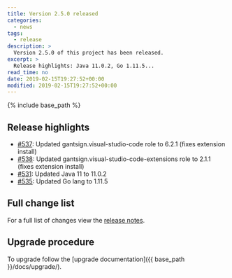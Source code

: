 ```yaml
---
title: Version 2.5.0 released
categories:
  - news
tags:
  - release
description: >
  Version 2.5.0 of this project has been released.
excerpt: >
  Release highlights: Java 11.0.2, Go 1.11.5...
read_time: no
date: 2019-02-15T19:27:52+00:00
modified: 2019-02-15T19:27:52+00:00
---
```


{% include base_path %}

## Release highlights

* [#537](https://github.com/gantsign/development-environment/pull/537):
  Updated gantsign.visual-studio-code role to 6.2.1 (fixes extension install)
* [#538](https://github.com/gantsign/development-environment/pull/538):
  Updated gantsign.visual-studio-code-extensions role to 2.1.1 (fixes extension install)
* [#531](https://github.com/gantsign/development-environment/pull/531):
  Updated Java 11 to 11.0.2
* [#535](https://github.com/gantsign/development-environment/pull/535):
  Updated Go lang to 1.11.5

## Full change list

For a full list of changes view the
[release notes](https://github.com/gantsign/development-environment/releases/tag/2.5.0).

## Upgrade procedure

To upgrade follow the [upgrade documentation]({{ base_path }}/docs/upgrade/).
